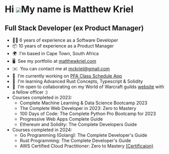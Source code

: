 Hi ![](https://user-images.githubusercontent.com/18350557/176309783-0785949b-9127-417c-8b55-ab5a4333674e.gif)My name is Matthew Kriel
=====================================================================================================================================

Full Stack Developer (ex Product Manager)
-----------------------------------------

* 👨‍💻  6 years of experience as a Software Developer
* 📦  10 years of experience as a Product Manager
* 🌍  I'm based in Cape Town, South Africa
* 🖥️  See my portfolio at [matthewkriel.com](http://www.matthewkriel.com)
* ✉️  You can contact me at [mckriel@gmail.com](mailto:mckriel@gmail.com)
* 🚀  I'm currently working on [PFA Class Schedule App](http://www.matthewkriel.com/pfa)
* 🧠  I'm learning Advanced Rust Concepts, Typescript & Solidity
* 🤝  I'm open to collaborating on my World of Warcraft guilds [website](https://onemoregame.vercel.app/) with a fellow officer :)
* Courses completed in 2023:
  - Complete Machine Learning & Data Science Bootcamp 2023
  - The Complete Web Developer in 2023: Zero to Mastery
  - 100 Days of Code: The Complete Python Pro Bootcamp for 2023
  - Progressive Web Apps Complete Guide
  - Ethereum and Solidity: The Complete Developers Guide
* Courses completed in 2024:
  - Go Programming (Golang): The Complete Developer's Guide
  - Rust Programming: The Complete Developer's Guide
  - AWS Certified Cloud Practitioner: Zero to Mastery [(Certificaion)](https://www.credly.com/badges/22a9ea98-ed75-4644-97ef-2246166b0d3f/public_url)
